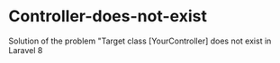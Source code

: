 # Controller-does-not-exist
Solution of the problem "Target class [YourController] does not exist in Laravel 8

